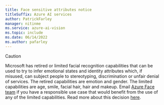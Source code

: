 ```yaml
---
title: Face sensitive attributes notice
titleSuffix: Azure AI services
author: PatrickFarley
manager: nitinme
ms.service: azure-ai-vision
ms.topic: include 
ms.date: 06/14/2022
ms.author: pafarley
---
```


> [!CAUTION]
> Microsoft has retired or limited facial recognition capabilities that can be used to try to infer emotional states and identity attributes which, if misused, can subject people to stereotyping, discrimination or unfair denial of services. The retired capabilities are emotion and gender. The limited capabilities are age, smile, facial hair, hair and makeup. Email [Azure Face team](mailto:azureface@microsoft.com) if you have a responsible use case that would benefit from the use of any of the limited capabilities. Read more about this decision [here](https://azure.microsoft.com/blog/responsible-ai-investments-and-safeguards-for-facial-recognition/).